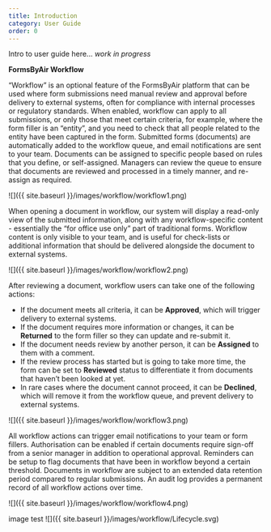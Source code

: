 ```yaml
---
title: Introduction
category: User Guide
order: 0
---
```


Intro to user guide here...
*work in progress*

**FormsByAir Workflow**  

“Workflow” is an optional feature of the FormsByAir platform that can be used where form submissions need manual review and approval before delivery to external systems, often for compliance with internal processes or regulatory standards.
When enabled, workflow can apply to all submissions, or only those that meet certain criteria, for example, where the form filler is an “entity”, and you need to check that all people related to the entity have been captured in the form.
Submitted forms (documents) are automatically added to the workflow queue, and email notifications are sent to your team. Documents can be assigned to specific people based on rules that you define, or self-assigned. Managers can review the queue to ensure that documents are reviewed and processed in a timely manner, and re-assign as required.

![]({{ site.baseurl }}/images/workflow/workflow1.png)

When opening a document in workflow, our system will display a read-only view of the submitted information, along with any workflow-specific content - essentially the “for office use only” part of traditional forms. Workflow content is only visible to your team, and is useful for check-lists or additional information that should be delivered alongside the document to external systems.

![]({{ site.baseurl }}/images/workflow/workflow2.png)

After reviewing a document, workflow users can take one of the following actions:
  * If the document meets all criteria, it can be **Approved**, which will trigger delivery to external systems.
  * If the document requires more information or changes, it can be **Returned** to the form filler so they can update and re-submit it.
  * If the document needs review by another person, it can be **Assigned** to them with a comment.
  * If the review process has started but is going to take more time, the form can be set to **Reviewed** status to differentiate it from documents that haven’t been looked at yet.
  * In rare cases where the document cannot proceed, it can be **Declined**, which will remove it from the workflow queue, and prevent delivery to external systems.

  ![]({{ site.baseurl }}/images/workflow/workflow3.png)

 All workflow actions can trigger email notifications to your team or form fillers.
Authorisation can be enabled if certain documents require sign-off from a senior manager in addition to operational approval.
Reminders can be setup to flag documents that have been in workflow beyond a certain threshold. Documents in workflow are subject to an extended data retention period compared to regular submissions.
An audit log provides a permanent record of all workflow actions over time.

![]({{ site.baseurl }}/images/workflow/workflow4.png)

image test
![]({{ site.baseurl }}/images/workflow/Lifecycle.svg)